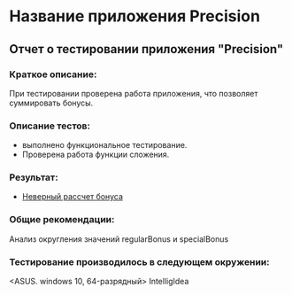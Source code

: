 # Название приложения Precision

## Отчет о тестировании приложения "Precision"

### Краткое описание:
При тестировании проверена работа приложения, что позволяет суммировать бонусы. 

### Описание тестов:
* выполнено функциональное тестирование. 
* Проверена работа функции сложения.

### Результат:
* [Неверный рассчет бонуса](https://github.com/rasul230885/java-4/issues/1#issue-787782284)

### Общие рекомендации:
Анализ округления значений regularBonus и specialBonus

### Тестирование производилось в следующем окружении:
<ASUS. windows 10, 64-разрядный>
IntelligIdea
